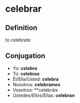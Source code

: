 # celebrar

## Definition
to celebrate

## Conjugation

- Yo: **celebro**
- Tú: **celebras**
- Él/Ella/Usted: **celebra**
- Nosotros: **celebramos**
- Vosotros: **celebráis
- Ustedes/Ellos/Ellas: **celebran**